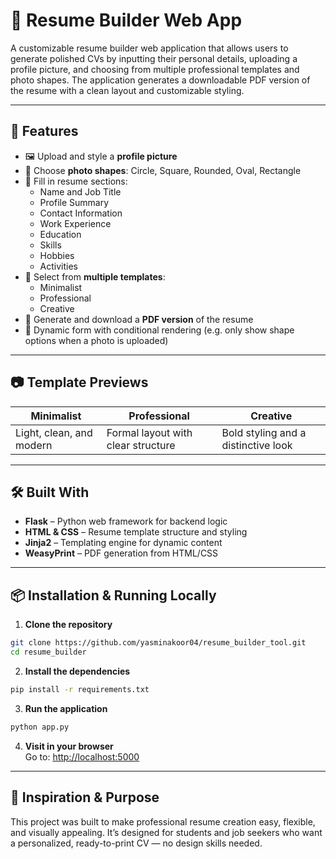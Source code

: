
# 📝 Resume Builder Web App

A customizable resume builder web application that allows users to generate polished CVs by inputting their personal details, uploading a profile picture, and choosing from multiple professional templates and photo shapes. The application generates a downloadable PDF version of the resume with a clean layout and customizable styling.

---

## 🚀 Features

- 🖼️ Upload and style a **profile picture**
- 📐 Choose **photo shapes**: Circle, Square, Rounded, Oval, Rectangle
- 🧩 Fill in resume sections:
  - Name and Job Title
  - Profile Summary
  - Contact Information
  - Work Experience
  - Education
  - Skills
  - Hobbies
  - Activities
- 🎨 Select from **multiple templates**:
  - Minimalist
  - Professional
  - Creative
- 📄 Generate and download a **PDF version** of the resume
- 🔄 Dynamic form with conditional rendering (e.g. only show shape options when a photo is uploaded)

---

## 📷 Template Previews

| Minimalist | Professional | Creative |
|-----------|--------------|----------|
| Light, clean, and modern | Formal layout with clear structure | Bold styling and a distinctive look |

---

## 🛠️ Built With

- **Flask** – Python web framework for backend logic
- **HTML & CSS** – Resume template structure and styling
- **Jinja2** – Templating engine for dynamic content
- **WeasyPrint** – PDF generation from HTML/CSS


---

## 📦 Installation & Running Locally

1. **Clone the repository**
```bash
git clone https://github.com/yasminakoor04/resume_builder_tool.git
cd resume_builder
```

2. **Install the dependencies**
```bash
pip install -r requirements.txt
```

3. **Run the application**
```bash
python app.py
```

4. **Visit in your browser**  
Go to: [http://localhost:5000](http://localhost:5000)

---

## 🧠 Inspiration & Purpose

This project was built to make professional resume creation easy, flexible, and visually appealing. It’s designed for students and job seekers who want a personalized, ready-to-print CV — no design skills needed.

